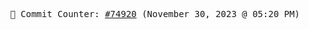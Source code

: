 <p align="center">
    <samp>
        📮 Commit Counter: <a href="https://github.com/Javascript-void0/Javascript-void0/commits/main">#74920</a> (November 30, 2023 @ 05:20 PM)
    </samp>
</p>